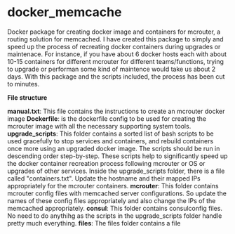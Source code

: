 # docker_memcache

Docker package for creating docker image and containers for mcrouter, a routing solution for memcached. I have created this package to simply and speed up the process of recreating docker containers during upgrades or maintenace. For instance, if you have about 6 docker hosts each with about 10-15 containers for different mcrouter for different teams/functions, trying to upgrade or performan some kind of maintence would take us about 2 days. With this package and the scripts included, the process has been cut to minutes.

**File structure**

**manual.txt**: This file contains the instructions to create an mcrouter docker image
**Dockerfile**: is the dockerfile config to be used for creating the mcrouter image with all the necessary supporting system tools.
**upgrade_scripts**: This folder contains a sorted list of bash scripts to be used gracefully to stop services and containers, and rebuild containers once more using an upgraded docker image. The scripts should be run in descending order step-by-step. These scripts help to significantly speed up the docker container recreation process following mcrouter or OS or upgrades of other services. Inside the upgrade_scripts folder, there is a file called "containers.txt". Update the hostname and their mapped IPs appropriately for the mcrouter containers.
**mcrouter**: This folder contains mcrouter config files with memcached server configurations. So update the names of these config files appropriately and also change the IPs of the memcached appropriately.
**consul**: This folder contains consulconfig files. No need to do anythihg as the scripts in the upgrade_scripts folder handle pretty much everything.
**files**: The files folder contains a file 

